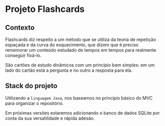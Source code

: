 # Projeto Flashcards

## Contexto

Flashcards diz respeito a um método que se utiliza da teoria de repetição espaçada e da curva do esquecimento, que dizem que é preciso rememorar um conteúdo estudado de tempos em tempos para realmente conseguir fixá-lo.      

São cartões de estudo dinâmicos com um princípio bem simples: em um lado do cartão está a pergunta e no outro a resposta para ela. 

## Stack do projeto

Utilizando a `linguagem Java`, nos baseamos no princípio básico do MVC para organizar o repositório.

Em próximas versões estaremos adicionando o banco de dados SQLite por conta da sua versatilidade e rápida adesão.




